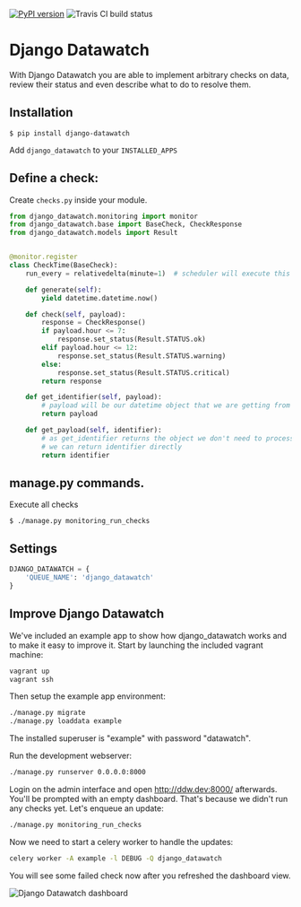 [![PyPI version](https://badge.fury.io/py/django_datawatch.svg)](https://badge.fury.io/py/django_datawatch)
![Travis CI build status](https://travis-ci.org/RegioHelden/django-datawatch.svg)

Django Datawatch
================
With Django Datawatch you are able to implement arbitrary checks on data, review their status and even describe what to do to resolve them.

Installation
------------

```shell
$ pip install django-datawatch
```

Add `django_datawatch` to your `INSTALLED_APPS`

Define a check:
---------------
Create `checks.py` inside your module.

```python
from django_datawatch.monitoring import monitor
from django_datawatch.base import BaseCheck, CheckResponse
from django_datawatch.models import Result


@monitor.register
class CheckTime(BaseCheck):
    run_every = relativedelta(minute=1)  # scheduler will execute this check every 1 minute

    def generate(self):
        yield datetime.datetime.now()

    def check(self, payload):
        response = CheckResponse()
        if payload.hour <= 7:
            response.set_status(Result.STATUS.ok)
        elif payload.hour <= 12:
            response.set_status(Result.STATUS.warning)
        else:
            response.set_status(Result.STATUS.critical)
        return response

    def get_identifier(self, payload):
        # payload will be our datetime object that we are getting from generate method
        return payload

    def get_payload(self, identifier):
        # as get_identifier returns the object we don't need to process it
        # we can return identifier directly
        return identifier
```

manage.py commands.
---------------------
Execute all checks
```shell
$ ./manage.py monitoring_run_checks
```

Settings
--------
```python
DJANGO_DATAWATCH = {
    'QUEUE_NAME': 'django_datawatch'
}
```

Improve Django Datawatch
-------------------------

We've included an example app to show how django_datawatch works and to make it easy to improve it.
Start by launching the included vagrant machine:
```bash
vagrant up
vagrant ssh
```

Then setup the example app environment:
```bash
./manage.py migrate
./manage.py loaddata example
```
The installed superuser is "example" with password "datawatch".

Run the development webserver:
```bash
./manage.py runserver 0.0.0.0:8000
```

Login on the admin interface and open http://ddw.dev:8000/ afterwards.
You'll be prompted with an empty dashboard. That's because we didn't run any checks yet.
Let's enqueue an update:
```bash
./manage.py monitoring_run_checks
```

Now we need to start a celery worker to handle the updates:
```bash
celery worker -A example -l DEBUG -Q django_datawatch
```

You will see some failed check now after you refreshed the dashboard view.

![Django Datawatch dashboard](http://static.jensnistler.de/django_datawatch.png "Django Datawatch dashboard")
